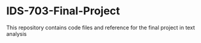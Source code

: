 # IDS-703-Final-Project
This repository contains code files and reference for the final project in text analysis
